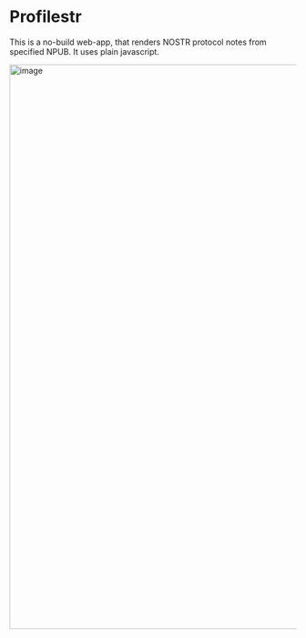 # Profilestr
This is a no-build web-app, that renders NOSTR protocol notes from specified NPUB. It uses plain javascript.

<img width="991" alt="image" src="https://github.com/user-attachments/assets/a6cff3d7-ffdc-40a2-8cd0-1deb813b507b">
